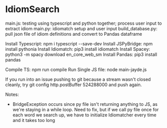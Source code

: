 # IdiomSearch

main.js: testing using typescript and python together; process user input to extract idiom
main.py: idiomatch setup and user input
build_database.py: pull json file of idiom definitions and convert to Pandas dataframe

Install Typescript: npm i typescript --save-dev
Install JSPyBridge: npm install pythonia
Install Idiomatch: pip3 install idiomatch
Install Spacey: python3 -m spacy download en_core_web_sm
Install Pandas: pip3 install pandas

Compile TS: npm run compile 
Run Single JS file: node main-jayde.js

If you run into an issue pushing to git because a stream wasn't closed cleanly, 
try git config http.postBuffer 524288000 and push again. 

Notes: 
- BridgeException occurs since py file isn't returning anything to JS, as we're 
staying in a while loop. Need to fix, but if we call py file once for each word 
we search up, we have to initialize Idiomatcher every time and it takes too long